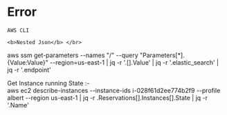 # Error


`AWS CLI` </br>
```
<b>Nested Json</b> </br>
```
aws ssm get-parameters --names "/<name>" --query "Parameters[*].{Value:Value}" --region=us-east-1 | jq -r '.[].Value' | jq -r '.elastic_search' | jq -r '.endpoint'
  
Get Instance running State :-   
aws ec2 describe-instances   --instance-ids i-028f61d2ee774b2f9   --profile albert   --region us-east-1 |  jq -r .Reservations[].Instances[].State | jq -r '.Name'
